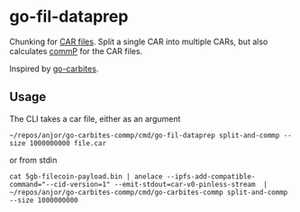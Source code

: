 # go-fil-dataprep

Chunking for [CAR files](https://ipld.io/specs/transport/car/). Split a single CAR into multiple CARs, but also calculates [commP](https://spec.filecoin.io/#section-systems.filecoin_files.piece) for the CAR files.

Inspired by [go-carbites](https://github.com/alanshaw/go-carbites).

## Usage

The CLI takes a car file, either as an argument

```
~/repos/anjor/go-carbites-commp/cmd/go-fil-dataprep split-and-commp --size 1000000000 file.car
```

or from stdin
```
cat 5gb-filecoin-payload.bin | anelace --ipfs-add-compatible-command="--cid-version=1" --emit-stdout=car-v0-pinless-stream  | ~/repos/anjor/go-carbites-commp/cmd/go-carbites-commp split-and-commp --size 1000000000
```

